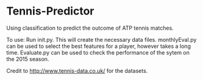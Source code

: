 # Tennis-Predictor
Using classification to predict the outcome of ATP tennis matches.

To use:
Run init.py. This will create the necessary data files.
monthlyEval.py can be used to select the best features for a player, however takes a long time.
Evaluate.py can be used to check the performance of the sytem on the 2015 season.

Credit to http://www.tennis-data.co.uk/ for the datasets.
